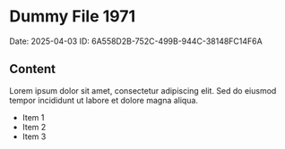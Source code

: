 # Dummy File 1971

Date: 2025-04-03
ID: 6A558D2B-752C-499B-944C-38148FC14F6A

## Content

Lorem ipsum dolor sit amet, consectetur adipiscing elit.
Sed do eiusmod tempor incididunt ut labore et dolore magna aliqua.

* Item 1
* Item 2
* Item 3

